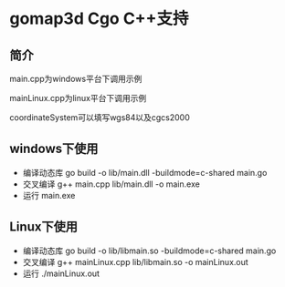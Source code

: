 # gomap3d Cgo C++支持

## 简介

main.cpp为windows平台下调用示例

mainLinux.cpp为linux平台下调用示例

coordinateSystem可以填写wgs84以及cgcs2000

## windows下使用

+ 编译动态库 go build -o lib/main.dll -buildmode=c-shared main.go
+ 交叉编译 g++ main.cpp lib/main.dll -o main.exe
+ 运行 main.exe

## Linux下使用

+ 编译动态库 go build -o lib/libmain.so -buildmode=c-shared main.go
+ 交叉编译 g++ mainLinux.cpp lib/libmain.so -o mainLinux.out
+ 运行 ./mainLinux.out
